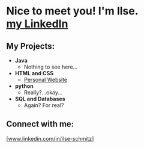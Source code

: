 <h1>Nice to meet you! I'm Ilse. <br/><a href="www.linkedin.com/in/ilse-schmitz">my LinkedIn</a></h1>

<h2>My Projects:</h2>

- <b>Java</b>
  - Nothing to see here...
- <b>HTML and CSS</b>
  - [Personal Website](https://github.com/Schmitz-I/Schmitz-I/blob/main/Schmitz%20I%20Personal%20Website.html)
- <b>python</b>
  - Really?...okay...
- <b>SQL and Databases</b>
  - Again? For real?
<h2> Connect with me:</h2>

[www.linkedin.com/in/ilse-schmitz]
